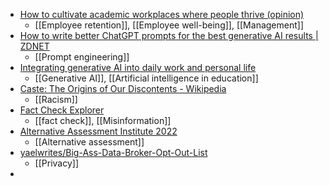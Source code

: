 - [How to cultivate academic workplaces where people thrive (opinion)](https://www.insidehighered.com/opinion/career-advice/2024/01/17/how-cultivate-academic-workplaces-where-people-thrive-opinion?mc_cid=3a42f4b761)
	- [[Employee retention]], [[Employee well-being]], [[Management]]
- [How to write better ChatGPT prompts for the best generative AI results | ZDNET](https://www.zdnet.com/article/how-to-write-better-chatgpt-prompts/)
	- [[Prompt engineering]]
- [Integrating generative AI into daily work and personal life](https://www.insidehighered.com/opinion/blogs/online-trending-now/2024/01/17/integrating-generative-ai-daily-work-and-personal-life?mc_cid=3a42f4b761)
	- [[Generative AI]], [[Artificial intelligence in education]]
- [Caste: The Origins of Our Discontents - Wikipedia](https://en.m.wikipedia.org/wiki/Caste:_The_Origins_of_Our_Discontents)
	- [[Racism]]
- [Fact Check Explorer](https://toolbox.google.com/factcheck/explorer?authuser=0)
	- [[fact check]], [[Misinformation]]
- [Alternative Assessment Institute 2022](https://www.youtube.com/playlist?list=PLsLbQYzi_1xL3gUk9_RGheNLIqobiE2K_)
	- [[Alternative assessment]]
- [yaelwrites/Big-Ass-Data-Broker-Opt-Out-List](https://github.com/yaelwrites/Big-Ass-Data-Broker-Opt-Out-List)
	- [[Privacy]]
-